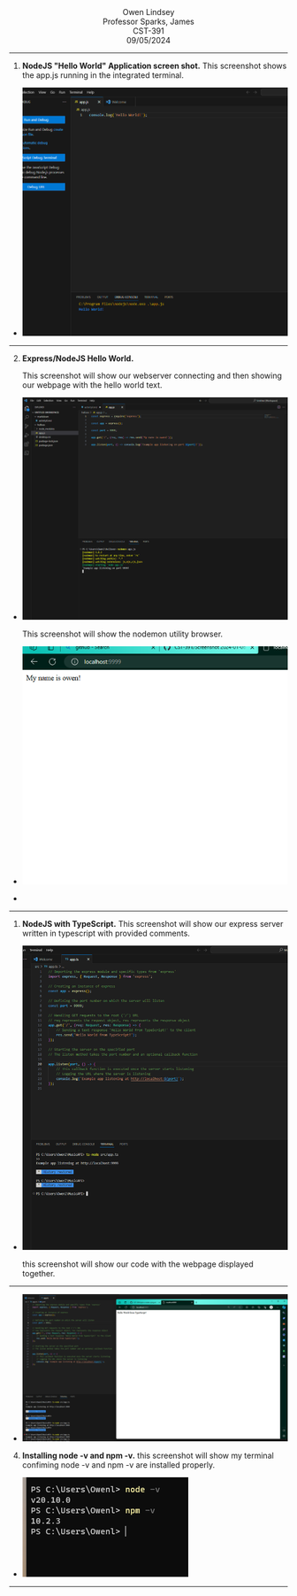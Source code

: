 <div align="center">  Owen Lindsey </div>
<div align="center">  Professor Sparks, James </div>
<div align="center">   CST-391</div>
<div align="center">  09/05/2024</div>

---

1. **NodeJS "Hello World" Application screen shot.**
 This screenshot shows the app.js running in the integrated terminal. 
- ![app.js](https://github.com/omniV1/CST-391/blob/main/Screenshot%202024-01-06%20203452.png) 
---
2. **Express/NodeJS Hello World.**
   
    This screenshot will show our webserver connecting and then showing our webpage with the hello world text.

 - ![helloex](https://github.com/omniV1/CST-391/blob/main/helloex-code.png) 

   This screenshot will show the nodemon utility browser. 

 - ![webpage](https://github.com/omniV1/CST-391/blob/main/webpage-helloex.png)
 -  
---
1. **NodeJS with TypeScript.**
This screenshot will show our express server written in typescript with provided comments.

 - ![TypeScript](https://github.com/omniV1/CST-391/blob/main/Express-TypeScript.png)

   this screenshot will show our code with the webpage displayed together.
---
- ![TypeScript-browser](https://github.com/omniV1/CST-391/blob/main/TS-HelloWorld.png)

4. **Installing node -v and npm -v.**
   this screenshot will show my terminal confiming node -v and npm -v are installed properly. 

 - ![terminal](https://github.com/omniV1/CST-391/blob/main/npm-v%20node-v.png)
 - ---
